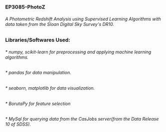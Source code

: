 ### EP3085-PhotoZ
###### A Photometric Redshift Analysis using Supervised Learning Algorithms with data taken from the Sloan Digital Sky Survey's DR10.

### Libraries/Softwares Used:
###### * numpy, scikit-learn for preprocessing and applying machine learning algorithms. 
###### * pandas for data manipulation.
###### * seaborn, matplotlib for data visualization.
###### * BorutaPy for feature selection
###### * MySql for querying data from the CasJobs server(from the Data Release 10 of SDSS).

